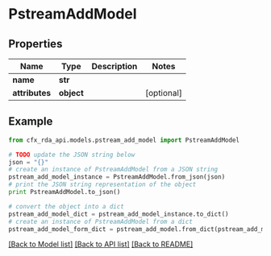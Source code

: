 # PstreamAddModel


## Properties
Name | Type | Description | Notes
------------ | ------------- | ------------- | -------------
**name** | **str** |  | 
**attributes** | **object** |  | [optional] 

## Example

```python
from cfx_rda_api.models.pstream_add_model import PstreamAddModel

# TODO update the JSON string below
json = "{}"
# create an instance of PstreamAddModel from a JSON string
pstream_add_model_instance = PstreamAddModel.from_json(json)
# print the JSON string representation of the object
print PstreamAddModel.to_json()

# convert the object into a dict
pstream_add_model_dict = pstream_add_model_instance.to_dict()
# create an instance of PstreamAddModel from a dict
pstream_add_model_form_dict = pstream_add_model.from_dict(pstream_add_model_dict)
```
[[Back to Model list]](../README.md#documentation-for-models) [[Back to API list]](../README.md#documentation-for-api-endpoints) [[Back to README]](../README.md)


